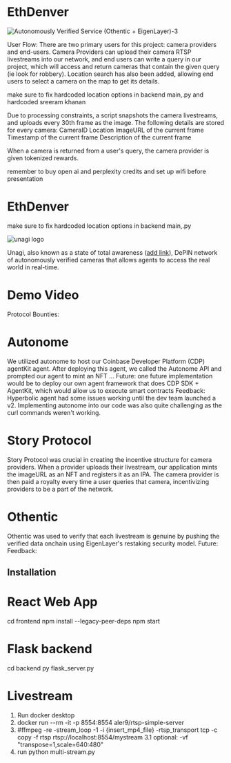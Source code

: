 # EthDenver

![Autonomously Verified Service (Othentic + EigenLayer)-3](https://github.com/user-attachments/assets/14603b79-e95f-4c67-b6c5-bc9609e9d557)

User Flow: There are two primary users for this project: camera providers and end-users. Camera Providers can upload their camera RTSP livestreams into our network, and end users can write a query in our project, which will access and return cameras that contain the given query (ie look for robbery). Location search has also been added, allowing end users to select a camera on the map to get its details.

make sure to fix hardcoded location options in backend main,.py and hardcoded sreeram khanan

Due to processing constraints, a script snapshots the camera livestreams, and uploads every 30th frame as the image. The following details are stored for every camera:
CameraID
Location
ImageURL of the current frame
Timestamp of the current frame
Description of the current frame

When a camera is returned from a user's query, the camera provider is given tokenized rewards.

remember to buy open ai and perplexity credits and set up wifi before presentation


# EthDenver

make sure to fix hardcoded location options in backend main,.py

![unagi logo](https://github.com/user-attachments/assets/b0d63934-af12-4221-a9bd-83a5d446f6e8)

Unagi, also known as a state of total awareness ([add link](https://www.youtube.com/watch?v=UPW3iSLPrPg)), DePIN network of autonomously verified cameras that allows agents to access the real world in real-time.

# Demo Video

Protocol Bounties:

# Autonome
We utilized autonome to host our Coinbase Developer Platform (CDP) agentKit agent. After deploying this agent, we called the Autonome API and prompted our agent to mint an NFT ...
Future: one future implementation would be to deploy our own agent framework that does CDP SDK + AgentKit, which would allow us to execute smart contracts
Feedback: Hyperbolic agent had some issues working until the dev team launched a v2. Implementing autonome into our code was also quite challenging as the curl commands weren't working.

# Story Protocol
Story Protocol was crucial in creating the incentive structure for camera providers. When a provider uploads their livestream, our application mints the imageURL as an NFT and registers it as an IPA. The camera provider is then paid a royalty every time a user queries that camera, incentivizing providers to be a part of the network.

# Othentic
Othentic was used to verify that each livestream is genuine by pushing the verified data onchain using EigenLayer's restaking security model.
Future:
Feedback:

## Installation
# React Web App
cd frontend
npm install --legacy-peer-deps
npm start

# Flask backend
cd backend
py flask_server.py

# Livestream
1. Run docker desktop
2. docker run --rm -it -p 8554:8554 aler9/rtsp-simple-server
3. #ffmpeg -re -stream_loop -1 -i {insert_mp4_file} -rtsp_transport tcp -c copy -f rtsp rtsp://localhost:8554/mystream
3.1 optional: -vf "transpose=1,scale=640:480"
4. run python multi-stream.py
